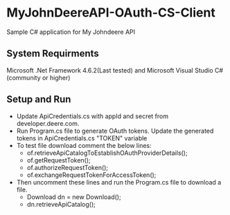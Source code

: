 # MyJohnDeereAPI-OAuth-CS-Client
Sample C# application for My Johndeere API

## System Requirments
Microsoft .Net Framework 4.6.2(Last tested) and Microsoft Visual Studio C# (community or higher)

## Setup and Run
<ul>
  <li>Update ApiCredentials.cs with appId and secret from developer.deere.com.</li>
  <li>Run Program.cs file to generate OAuth tokens. Update the generated tokens in ApiCredentials.cs "TOKEN" variable</li>
  <li> To test file download comment the below lines: 
     <ul>
      <li>of.retrieveApiCatalogToEstablishOAuthProviderDetails();</li>
      <li>of.getRequestToken();</li>                       
      <li>of.authorizeRequestToken();</li>                          
      <li>of.exchangeRequestTokenForAccessToken();</li>       
    </ul>
  </li>
  <li>Then uncomment these lines and run the Program.cs file to download a file.
  <ul>
    <li>Download dn = new Download();</li>
    <li>dn.retrieveApiCatalog();</li>
    </ul>
  </li>
</ul>
  
  

